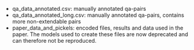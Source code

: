 
- qa_data_annotated.csv: manually annotated qa-pairs
- qa_data_annotated_long.csv: manually annotated qa-pairs, contains more non-extendable pairs
- paper_data_and_pickels: encoded files, results and data used in the paper. The models used to create these files are now deprecated and can therefore not be reproduced.